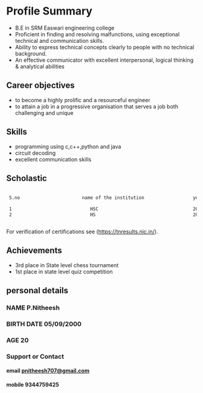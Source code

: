 # Profile Summary
* B.E in SRM Easwari engineering college
* Proficient in finding and resolving malfunctions, using exceptional technical and communication skills.
* Ability to express technical concepts clearly to people with no technical background.
* An effective communicator with excellent interpersonal, logical thinking & analytical abilities
## Career objectives
* to become a highly prolific and a resourceful engineer
* to attain a job in a progressive organisation that serves a job both challenging and unique

## Skills
* programming using c,c++,python and java
* circuit decoding
* excellent communication skills


## Scholastic
```markdown
   
 S.no                       name of the institution                  year               percentage of marks
 
 1                             HSC                                   2018                     80              
 2                             HS                                    2015                     97



```


For verification of certifications see (https://tnresults.nic.in/).

## Achievements
* 3rd place in State level chess tournament
* 1st place in state level quiz competition

## personal details 
### NAME         P.Nitheesh
### BIRTH DATE   05/09/2000
### AGE          20   


### Support or Contact

#### email     pnitheesh707@gmail.com
#### mobile    9344759425
